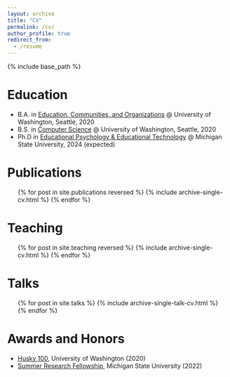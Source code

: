 ```yaml
---
layout: archive
title: "CV"
permalink: /cv/
author_profile: true
redirect_from:
  - /resume
---
```


{% include base_path %}

# Education
* B.A. in [Education, Communities, and Organizations](https://education.uw.edu/programs/undergraduate/eco) @ University of Washington, Seattle, 2020
* B.S. in [Computer Science](https://www.cs.washington.edu/academics/ugrad) @ University of Washington, Seattle, 2020
* Ph.D in [Educational Psychology & Educational Technology](https://education.msu.edu/cepse/epet/) @ Michigan State University, 2024 (expected)

# Publications
  <ul>{% for post in site.publications reversed %}
    {% include archive-single-cv.html %}
  {% endfor %}</ul>
  
# Teaching
  <ul>{% for post in site.teaching reversed %}
    {% include archive-single-cv.html %}
  {% endfor %}</ul>

# Talks
  <ul>{% for post in site.talks %}
    {% include archive-single-talk-cv.html %}
  {% endfor %}</ul>
  
# Awards and Honors
* [Husky 100](https://www.washington.edu/husky100/year/2020/), University of Washington (2020)
* [Summer Research Fellowship](https://education.msu.edu/resources/academic-student-affairs/summer-research-fellowships/), Michigan State University (2022)
